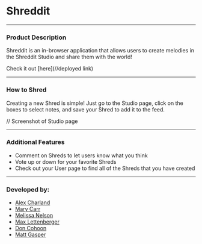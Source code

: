 # Shreddit
---

### Product Description

Shreddit is an in-browser application that allows users to create melodies in the Shreddit Studio and share them with the world!

Check it out [here](//deployed link)

---
### How to Shred

Creating a new Shred is simple! Just go to the Studio page, click on the boxes to select notes, and save your Shred to add it to the feed.

// Screenshot of Studio page

---

### Additional Features

* Comment on Shreds to let users know what you think
* Vote up or down for your favorite Shreds
* Check out your User page to find all of the Shreds that you have created

---
### Developed by:
* [Alex Charland](https://github.com/ac3charland)
* [Mary Carr](https://github.com/mkat44)
* [Melissa Nelson](https://github.com/mnelson13)
* [Max Lettenberger](https://github.com/lettemax)
* [Don Cohoon](https://github.com/AshymOR)
* [Matt Gasper](https://github.com/mattypockets)
